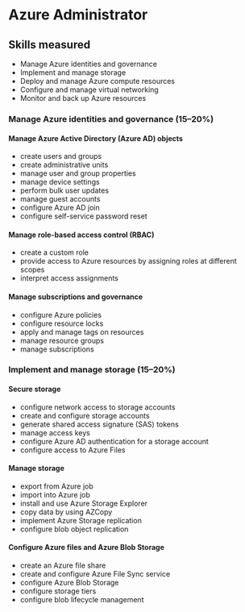 # Azure Administrator

## Skills measured
- Manage Azure identities and governance
- Implement and manage storage
- Deploy and manage Azure compute resources
- Configure and manage virtual networking
- Monitor and back up Azure resources

### Manage Azure identities and governance (15–20%)

#### Manage Azure Active Directory (Azure AD) objects

- create users and groups
- create administrative units
- manage user and group properties
- manage device settings
- perform bulk user updates
- manage guest accounts
- configure Azure AD join
- configure self-service password reset

#### Manage role-based access control (RBAC)

- create a custom role
- provide access to Azure resources by assigning roles at different scopes
- interpret access assignments

#### Manage subscriptions and governance

- configure Azure policies
- configure resource locks
- apply and manage tags on resources
- manage resource groups
- manage subscriptions

### Implement and manage storage (15–20%)

#### Secure storage
- configure network access to storage accounts
- create and configure storage accounts
- generate shared access signature (SAS) tokens
- manage access keys
- configure Azure AD authentication for a storage account
- configure access to Azure Files

#### Manage storage
- export from Azure job
- import into Azure job
- install and use Azure Storage Explorer
- copy data by using AZCopy
- implement Azure Storage replication
- configure blob object replication

#### Configure Azure files and Azure Blob Storage
- create an Azure file share
- create and configure Azure File Sync service
- configure Azure Blob Storage
- configure storage tiers
- configure blob lifecycle management
